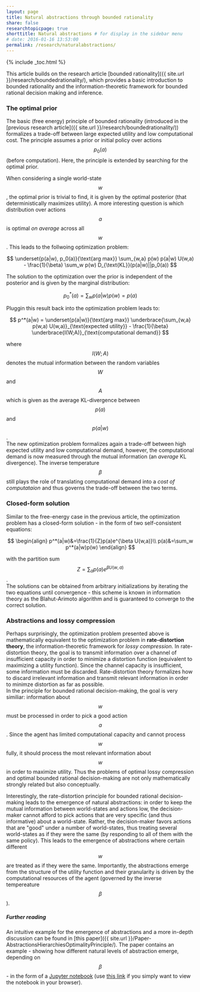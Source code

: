 ```yaml
---
layout: page
title: Natural abstractions through bounded rationality
share: false
researchtopicpage: true
shorttitle: Natural abstractions # for display in the sidebar menu
# date: 2016-01-16 13:53:00
permalink: /research/naturalabstractions/
---
```


{% include _toc.html %}

This article builds on the research article [bounded rationality]({{ site.url }}/research/boundedrationality/), which provides a basic introduction to bounded rationality and the information-theoretic framework for bounded rational decision making and inference.


### The optimal prior
The basic (free energy) principle of bounded rationality (introduced in the [previous research article]({{ site.url }}/research/boundedrationality/)) formalizes a trade-off between large expected utility and low computational cost. The principle assumes a prior or initial policy over actions $$p_0(a)$$ (before computation). Here, the principle is extended by searching for the optimal prior. 

When considering a single world-state $$w$$, the optimal prior is trivial to find, it is given by the optimal posterior (that deterministically maximizes utility). A more interesting question is which distribution over actions $$a$$ is optimal *on average* across all $$w$$. This leads to the follwoing optimization problem:

$$
\underset{p(a|w), p_0(a)}{\text{arg max}} \sum_{w,a} p(w) p(a|w) U(w,a) - \frac{1}{\beta} \sum_w p(w) D_{\text{KL}}(p(a|w)||p_0(a))
$$ 

The solution to the optimization over the prior is independent of the posterior and is given by the marginal distribution:

$$
p_0^*(a) = \sum_w p(a|w)p(w) = p(a)
$$

Pluggin this result back into the optimization problem leads to:

$$
p^*(a|w) = \underset{p(a|w)}{\text{arg max}} \underbrace{\sum_{w,a} p(w,a) U(w,a)}_{\text{expected utility}} - \frac{1}{\beta} \underbrace{I(W;A)}_{\text{computational demand}}
$$ 

where $$I(W;A)$$ denotes the mutual information between the random variables $$W$$ and $$A$$ which is given as the average KL-divergence between $$p(a)$$ and $$p(a\vert w)$$.  
The new optimization problem formalizes again a trade-off between high expected utility and low computational demand, however, the computational demand is now measured through the mutual information (an *average* KL divergence). The inverse temperature $$\beta$$ still plays the role of translating computational demand into a *cost of computataion* and thus governs the trade-off between the two terms.


### Closed-form solution
Similar to the free-energy case in the previous article, the optimization problem has a closed-form solution - in the form of two self-consistent equations:

$$
\begin{align}
p^*(a|w)&=\frac{1}{Z}p(a)e^{\beta U(w,a)}\\
p(a)&=\sum_w p^*(a|w)p(w) 
\end{align}
$$

with the partition sum $$Z=\sum_a p(a)e^{\beta U(w,a)}$$.  
The solutions can be obtained from arbitrary initializations by iterating the two equations until convergence - this scheme is known in information theory as the Blahut-Arimoto algorithm and is guaranteed to converge to the correct solution.


### Abstractions and lossy compression 
Perhaps surprisingly, the optimization problem presented above is mathematically equivalent to the optimization problem in **rate-distortion theory**, the information-theoretic framework for *lossy compression*. In rate-distortion theory, the goal is to transmit information over a channel of insufficient capacity in order to minimize a distortion function (equivalent to maximizing a utility function). Since the channel capacity is insufficient, some information must be discarded. Rate-distortion theory formalizes how to discard irrelevant information and transmit relevant information in order to minimze distortion as far as possible.  
In the principle for bounded rational decision-making, the goal is very similiar: information about $$w$$ must be processed in order to pick a good action $$a$$. Since the agent has limited computational capacity and cannot process $$w$$ fully, it should process the most relevant information about $$w$$ in order to maximize utility. Thus the problems of optimal lossy compression and optimal bounded rational decision-making are not only mathematically strongly related but also conceptually. 

Interestingly, the rate-distortion principle for bounded rational decision-making leads to the emergence of natural abstractions: in order to keep the mutual information between world-states and actions low, the decision-maker cannot afford to pick actions that are very specific (and thus informative) about a world-state. Rather, the decision-maker favors actions that are "good" under a number of world-states, thus treating several world-states as if they were the same (by responding to all of them with the same policy). This leads to the emergence of abstractions where certain different $$w$$ are treated as if they were the same. Importantly, the abstractions emerge from the structure of the utility function and their granularity is driven by the computational resources of the agent (governed by the inverse tempereature $$\beta$$). 


##### Further reading
An intuitive example for the emergence of abstractions and a more in-depth discussion can be found in [this paper]({{ site.url }}/Paper-AbstractionsHierarchiesOptimalityPrinciple/). The paper contains an example - showing how different natural levels of abstraction emerge, depending on $$\beta$$ - in the form of a [Jupyter notebook](https://github.com/tgenewein/BoundedRationalityAbstractionAndHierarchicalDecisionMaking/blob/master/NotebooksAndCode/2-RateDistortionForDecisionMaking.ipynb) (use [this link](http://nbviewer.jupyter.org/github/tgenewein/BoundedRationalityAbstractionAndHierarchicalDecisionMaking/blob/master/NotebooksAndCode/2-RateDistortionForDecisionMaking.ipynb) if you simply want to view the notebook in your browser).   
